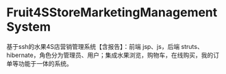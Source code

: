 # Fruit4SStoreMarketingManagementSystem
 基于ssh的水果4S店营销管理系统【含报告】：前端 jsp、js，后端 struts、hibernate，角色分为管理员、用户；集成水果浏览，购物车，在线购买，我的订单等功能于一体的系统。
